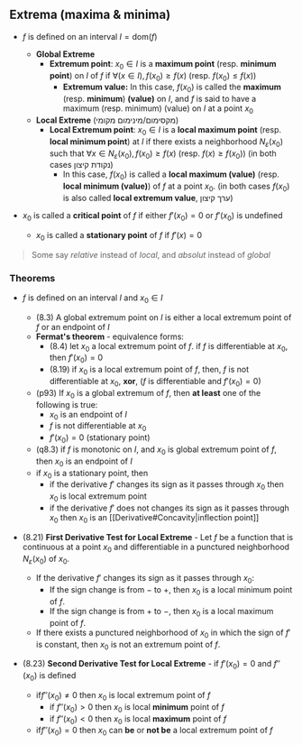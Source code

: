 ##  Extrema (maxima & minima)

- $f$ is defined on an interval $I=\text {dom} (f)$
	- **Global Extreme**
		- **Extremum point**: $x_{0}\in{I}$ is a **maximum point** (resp. **minimum point**) on $I$ of $f$ if $\displaystyle  \forall (x\in I),\,f(x_{0})\geq f(x)$ (resp. $f(x_{0})\leq f(x)$)
			- **Extremum value:**  In this case, $f(x_{0})$ is called the **maximum** (resp. **minimum**) **(value)** on $I$, and $f$ is said to have a maximum (resp. minimum) (value) on $I$ at a point $x_{0}$
	- **Local Extreme** (מקסימום/מינימום מקומי)
		- **Local Extremum point**: $x_{0}\in{I}$ is a **local maximum point** (resp. **local minimum point**) at $I$ if there exists a neighborhood $N_{\varepsilon}(x_{0})$ such that $\forall x \in N_{\varepsilon}(x_{0}),f(x_{0})\geq f(x)$ (resp. $f(x)\geq f(x_{0})$) (in both cases נקודת קיצון)
			- In this case, $f(x_{0})$ is called a **local maximum (value)** (resp. **local minimum (value)**) of $f$ at a point $x_{0}$. (in both cases $f(x_{0})$ is also called **local extremum value**, ערך קיצון)

- $x_{0}$ is called a **critical point** of $f$ if either $f'(x_{0})=0$ or $f'(x_{0})$ is undefined
	- $x_{0}$ is called a **stationary point** of $f$ if $f'(x)=0$


> Some say *relative* instead of *local*, and *absolut* instead of *global*
### Theorems

- $f$ is defined on an interval $I$ and $x_{0}\in I$
	- (8.3) A global extremum point on $I$ is either a local extremum point of $f$ or an endpoint of $I$
	- **Fermat's theorem** - equivalence forms:
		- (8.4) let $x_{0}$ a local extremum point of $f$. if $f$ is differentiable at $x_{0}$, then $f'(x_{0})=0$
		- (8.19) if $x_{0}$ is a local extremum point of $f$, then, $f$ is not differentiable at $x_{0}$, **xor**, ($f$ is differentiable and $f'(x_{0})=0$)   
	- (p93) If $x_{0}$ is a global extremum of $f$, then **at least** one of the following is true: 
		- $x_{0}$ is an endpoint of $I$ 
		- $f$ is not differentiable at $x_{0}$ 
		- $f'(x_{0})=0$ (stationary point)
	- (q8.3) if $f$ is monotonic on $I$, and $x_{0}$ is global extremum point of $f$, then $x_{0}$ is an endpoint of $I$
	- if $x_{0}$ is a stationary point, then
		- if the derivative $f'$ changes its sign as it passes through $x_0$ then $x_{0}$ is local extremum point
		- if the derivative $f'$ does not changes its sign as it passes through $x_0$ then $x_{0}$ is an [[Derivative#Concavity|inflection point]]


- (8.21) **First Derivative Test for Local Extreme** - Let $f$ be a function that is continuous at a point $x_0$ and differentiable in a punctured neighborhood $N_{\varepsilon}(x_0)$ of $x_0$.
	* If the derivative $f'$ changes its sign as it passes through $x_0$:
		* If the sign change is from $-$ to $+$, then $x_0$ is a local minimum point of $f$.
		* If the sign change is from $+$ to $-$, then $x_0$ is a local maximum point of $f$.
	* If there exists a punctured neighborhood of $x_0$ in which the sign of $f'$ is constant, then $x_0$ is not an extremum point of $f$.
- (8.23) **Second Derivative Test for Local Extreme** - if $f'(x_{0})=0$ and $f''(x_{0})$ is defined
	 - if$f''(x_{0})\neq 0$ then $x_{0}$ is local extremum point of $f$
		- if $f''(x_{0})> 0$ then $x_{0}$ is local **minimum** point of $f$
		- if $f''(x_{0})< 0$ then $x_{0}$ is local **maximum** point of $f$
	 - if$f''(x_{0})=0$ then $x_{0}$ can **be** or **not be** a local extremum point of $f$


